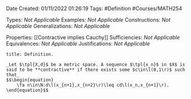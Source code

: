 <div class="topSpace"></div>

Date Created: 01/11/2022 01:26:19
Tags: #Definition #Courses/MATH254

Types: _Not Applicable_
Examples: _Not Applicable_
Constructions: _Not Applicable_
Generalizations: _Not Applicable_

Properties: [[Contractive implies Cauchy]]
Sufficiencies: _Not Applicable_
Equivalences: _Not Applicable_
Justifications: _Not Applicable_

``` ad-Definition
title: Definition.

_Let $\tpl{X,d}$ be a metric space. A sequence $\tpl{x_n}$ in $X$ is said to be **contractive** if there exists some $c\in\l(0,1\r)$ such that_
$$\begin{equation}
    \fa n\in\N:d\l(x_{n+1},x_{n+2}\r)\leq cd\l(x_n,x_{n+1}\r).
\end{equation}$$

```
